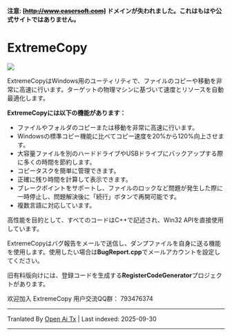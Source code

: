**注意: ~~[http://www.easersoft.com]~~ ドメインが失われました。これはもはや公式サイトではありません。**

# ExtremeCopy
![](https://raw.githubusercontent.com/kevinwu1024/ExtremeCopy/main/ExetremeCopyUI.jpg)

ExtremeCopyはWindows用のユーティリティで、ファイルのコピーや移動を非常に高速に行います。ターゲットの物理マシンに基づいて速度とリソースを自動最適化します。

**ExtremeCopyには以下の機能があります：**

   * ファイルやフォルダのコピーまたは移動を非常に高速に行います。
   * Windowsの標準コピー機能に比べてコピー速度を20%から120%向上させます。
   * 大容量ファイルを別のハードドライブやUSBドライブにバックアップする際に多くの時間を節約します。
   * コピータスクを簡単に管理できます。
   * 正確に残り時間を計算して表示できます。
   * ブレークポイントをサポートし、ファイルのロックなど問題が発生した際に一時停止し、問題解決後に「続行」ボタンで再開可能です。
   * 複数言語に対応しています。


高性能を目的として、すべてのコードはC++で記述され、Win32 APIを直接使用しています。

ExtremeCopyはバグ報告をメールで送信し、ダンプファイルを自身に送る機能を使用します。使用したい場合は**BugReport.cpp**でメールアカウントを設定してください。

旧有料版向けには、登録コードを生成する**RegisterCodeGenerator**プロジェクトがあります。

欢迎加入 ExtremeCopy 用户交流QQ群： 793476374


---

Tranlated By [Open Ai Tx](https://github.com/OpenAiTx/OpenAiTx) | Last indexed: 2025-09-30

---